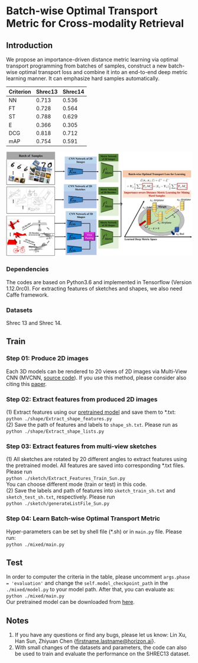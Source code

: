 # Batch-wise Optimal Transport Metric for Cross-modality Retrieval

## Introduction
We propose an importance-driven distance metric learning via optimal transport programming from batches of samples, construct a new batch-wise optimal transport loss and combine it into an end-to-end deep metric learning manner. It can emphasize hard samples automatically.

| Criterion | Shrec13 | Shrec14 |
| --- | -- | -- |
| NN | 0.713 |  0.536 |
| FT | 0.728 |  0.564 |
| ST | 0.788 |  0.629 |
| E | 0.366 |  0.305 |
| DCG | 0.818 | 0.712 |
| mAP | 0.754 | 0.591 |

![shrec14](imgs/framework.jpg?raw=true)

### Dependencies
The codes are based on Python3.6 and implemented in Tensorflow (Version 1.12.0rc0). For extracting features of sketches and shapes, we also need Caffe framework.

### Datasets
Shrec 13 and Shrec 14.

## Train

### Step 01: Produce 2D images
Each 3D models can be rendered to 20 views of 2D images via Multi-View CNN (MVCNN, [source code](https://github.com/suhangpro/mvcnn)). If you use this method, please consider also citing this [paper](http://vis-www.cs.umass.edu/mvcnn/docs/su15mvcnn.pdf).

### Step 02: Extract features from produced 2D images
(1) Extract features using our [pretrained model](https://drive.google.com/drive/folders/1Scc4mwJSWXvnbptj1ZKLjxpTIpZw2toe?usp=sharing) and save them to *.txt:  
`python ./shape/Extract_shape_features.py`  
(2) Save the path of features and labels to `shape_sh.txt`. Please run as  
`python ./shape/Extract_shape_lists.py`

### Step 03: Extract features from multi-view sketches
(1) All sketches are rotated by 20 different angles to extract features using the pretrained model. All features are saved into corresponding *.txt files. Please run  
`python ./sketch/Extract_Features_Train_Sun.py`  
You can choose different mode (train or test) in this code.  
(2) Save the labels and path of features into `sketch_train_sh.txt` and `sketch_test_sh.txt`, respectively. Please run  
`python ./sketch/generateListFile_Sun.py`  

### Step 04: Learn Batch-wise Optimal Transport Metric 
Hyper-parameters can be set by shell file (*.sh) or in `main.py` file. Please run:  
`python ./mixed/main.py`

## Test
In order to computer the criteria in the table, please uncomment `args.phase = 'evaluation'` and change the `self.model_checkpoint_path` in the `./mixed/model.py` to your model path. After that, you can evaluate as:  
`python ./mixed/main.py`  
Our pretrained model can be downloaded from [here](https://drive.google.com/drive/folders/1auvPSuElF_kPlZdMeEHV9sZ6H-2CaDxu?usp=sharing).

## Notes
1. If you have any questions or find any bugs, please let us know: Lin Xu, Han Sun, Zhiyuan Chen {firstname.lastname@horizon.ai}.  
2. With small changes of the datasets and parameters, the code can also be used to train and evaluate the performance on the SHREC13 dataset.
